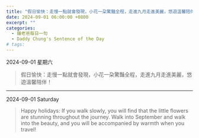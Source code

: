 ```yaml
---
title: "假日愉快：走慢一點就會發現，小花一朶驚豔全程，走進九月走進美麗，悠遊溫馨陪伴！ <br> Happy holidays: If you walk slowly, you will find that the little flowers are stunning throughout the journey. Walk into September and walk into the beauty, and you will be accompanied by warmth when you travel!"
date: 2024-09-01 06:00:00 +0800
excerpt: ""
categories:
  - 鍾老爸每日一句
  - Daddy Chung's Sentence of the Day
# tags:
---
```


2024-09-01 星期六

> 假日愉快：走慢一點就會發現，小花一朶驚豔全程，走進九月走進美麗，悠遊溫馨陪伴！

---

2024-09-01 Saturday

> Happy holidays: If you walk slowly, you will find that the little flowers are stunning throughout the journey. Walk into September and walk into the beauty, and you will be accompanied by warmth when you travel!
